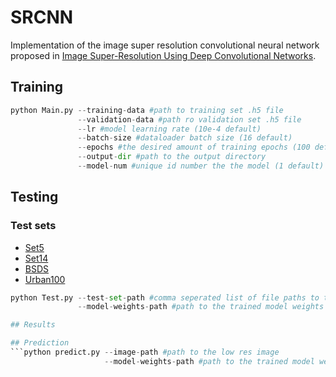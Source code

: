 # SRCNN
Implementation of the image super resolution convolutional neural network proposed in [Image Super-Resolution Using Deep Convolutional Networks](https://arxiv.org/abs/1501.00092 "Image Super-Resolution Using Deep Convolutional Networks").
## Training
```python
python Main.py --training-data #path to training set .h5 file
               --validation-data #path ro validation set .h5 file
               --lr #model learning rate (10e-4 default)
               --batch-size #dataloader batch size (16 default)
               --epochs #the desired amount of training epochs (100 default)
               --output-dir #path to the output directory
               --model-num #unique id number the the model (1 default) (optional)
```

## Testing
### Test sets
* [Set5](http://mmlab.ie.cuhk.edu.hk/projects/SRCNN.html)
* [Set14](http://mmlab.ie.cuhk.edu.hk/projects/SRCNN.html)
* [BSDS](https://www2.eecs.berkeley.edu/Research/Projects/CS/vision/bsds/)
* [Urban100](https://paperswithcode.com/dataset/urban100)
```python
python Test.py --test-set-path #comma seperated list of file paths to the desired test sets
               --model-weights-path #path to the trained model weights

## Results

## Prediction
```python predict.py --image-path #path to the low res image
                     --model-weights-path #path to the trained model weights
```
